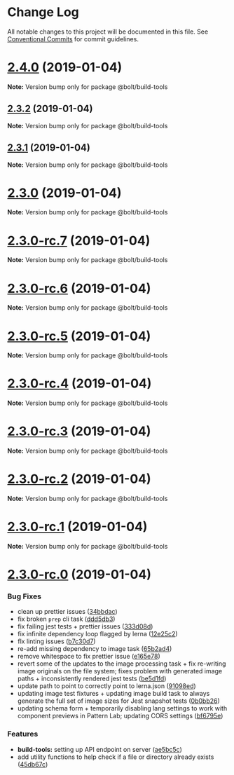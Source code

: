 # Change Log

All notable changes to this project will be documented in this file.
See [Conventional Commits](https://conventionalcommits.org) for commit guidelines.

# [2.4.0](https://github.com/bolt-design-system/bolt/tree/master/packages/build-tools/compare/v2.3.2...v2.4.0) (2019-01-04)

**Note:** Version bump only for package @bolt/build-tools





## [2.3.2](https://github.com/bolt-design-system/bolt/tree/master/packages/build-tools/compare/v2.3.1...v2.3.2) (2019-01-04)

**Note:** Version bump only for package @bolt/build-tools





## [2.3.1](https://github.com/bolt-design-system/bolt/tree/master/packages/build-tools/compare/v2.3.0...v2.3.1) (2019-01-04)

**Note:** Version bump only for package @bolt/build-tools





# [2.3.0](https://github.com/bolt-design-system/bolt/tree/master/packages/build-tools/compare/v2.3.0-rc.7...v2.3.0) (2019-01-04)

**Note:** Version bump only for package @bolt/build-tools





# [2.3.0-rc.7](https://github.com/bolt-design-system/bolt/tree/master/packages/build-tools/compare/v2.3.0-rc.6...v2.3.0-rc.7) (2019-01-04)

**Note:** Version bump only for package @bolt/build-tools





# [2.3.0-rc.6](https://github.com/bolt-design-system/bolt/tree/master/packages/build-tools/compare/v2.3.0-rc.5...v2.3.0-rc.6) (2019-01-04)

**Note:** Version bump only for package @bolt/build-tools





# [2.3.0-rc.5](https://github.com/bolt-design-system/bolt/tree/master/packages/build-tools/compare/v2.3.0-rc.4...v2.3.0-rc.5) (2019-01-04)

**Note:** Version bump only for package @bolt/build-tools





# [2.3.0-rc.4](https://github.com/bolt-design-system/bolt/tree/master/packages/build-tools/compare/v2.3.0-rc.3...v2.3.0-rc.4) (2019-01-04)

**Note:** Version bump only for package @bolt/build-tools





# [2.3.0-rc.3](https://github.com/bolt-design-system/bolt/tree/master/packages/build-tools/compare/v2.3.0-rc.2...v2.3.0-rc.3) (2019-01-04)

**Note:** Version bump only for package @bolt/build-tools





# [2.3.0-rc.2](https://github.com/bolt-design-system/bolt/tree/master/packages/build-tools/compare/v2.3.0-rc.1...v2.3.0-rc.2) (2019-01-04)

**Note:** Version bump only for package @bolt/build-tools





# [2.3.0-rc.1](https://github.com/bolt-design-system/bolt/tree/master/packages/build-tools/compare/vv2.3.0-rc.0...v2.3.0-rc.1) (2019-01-04)

**Note:** Version bump only for package @bolt/build-tools





# [2.3.0-rc.0](https://github.com/bolt-design-system/bolt/tree/master/packages/build-tools/compare/v2.2.1...v2.3.0-rc.0) (2019-01-04)


### Bug Fixes

* clean up prettier issues ([34bbdac](https://github.com/bolt-design-system/bolt/tree/master/packages/build-tools/commit/34bbdac))
* fix broken `prep` cli task ([ddd5db3](https://github.com/bolt-design-system/bolt/tree/master/packages/build-tools/commit/ddd5db3))
* fix failing jest tests + prettier issues ([333d08d](https://github.com/bolt-design-system/bolt/tree/master/packages/build-tools/commit/333d08d))
* fix infinite dependency loop flagged by lerna ([12e25c2](https://github.com/bolt-design-system/bolt/tree/master/packages/build-tools/commit/12e25c2))
* flx linting issues ([b7c30d7](https://github.com/bolt-design-system/bolt/tree/master/packages/build-tools/commit/b7c30d7))
* re-add missing dependency to image task ([65b2ad4](https://github.com/bolt-design-system/bolt/tree/master/packages/build-tools/commit/65b2ad4))
* remove whitespace to fix prettier issue ([e165e78](https://github.com/bolt-design-system/bolt/tree/master/packages/build-tools/commit/e165e78))
* revert some of the updates to the image processing task + fix re-writing image originals on the file system; fixes problem with generated image paths + inconsistently rendered jest tests ([be5d1fd](https://github.com/bolt-design-system/bolt/tree/master/packages/build-tools/commit/be5d1fd))
* update path to point to correctly point to lerna.json ([91098ed](https://github.com/bolt-design-system/bolt/tree/master/packages/build-tools/commit/91098ed))
* updating image test fixtures + updating image build task to always generate the full set of image sizes for Jest snapshot tests ([0b0bb26](https://github.com/bolt-design-system/bolt/tree/master/packages/build-tools/commit/0b0bb26))
* updating schema form + temporarily disabling lang settings to work with component previews in Pattern Lab; updating CORS settings ([bf6795e](https://github.com/bolt-design-system/bolt/tree/master/packages/build-tools/commit/bf6795e))


### Features

* **build-tools:** setting up API endpoint on server ([ae5bc5c](https://github.com/bolt-design-system/bolt/tree/master/packages/build-tools/commit/ae5bc5c))
* add utility functions to help check if a file or directory already exists ([45db67c](https://github.com/bolt-design-system/bolt/tree/master/packages/build-tools/commit/45db67c))
